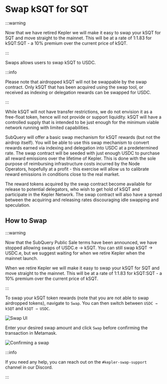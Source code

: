 # Swap kSQT for SQT

:::warning

Now that we have retired Kepler we will make it easy to swap your kSQT for SQT and move straight to the mainnet. This will be at a rate of 1:1.83 for kSQT:SQT - a 10% premium over the current price of kSQT.

:::

Swaps allows users to swap kSQT to USDC.

:::info

Please note that airdropped kSQT will not be swappable by the swap contract. Only kSQT that has been acquired using the swap tool, or received as indexing or delegation rewards can be swapped for USDC.

:::

While kSQT will not have transfer restrictions, we do not envision it as a free-float token, hence will not provide or support liquidity. kSQT will have a controlled supply that is intended to be just enough for the minimum viable network running with limited capabilities.

SubQuery will offer a basic swap mechanism for kSQT rewards (but not the airdrop itself). You will be able to use this swap mechanism to convert rewards earned via indexing and delegation into USDC at a predetermined rate. The swap contract will be seeded with just enough USDC to purchase all reward emissions over the lifetime of Kepler. This is done with the sole purpose of reimbursing infrastructure costs incurred by the Node Operators, hopefully at a profit - this exercise will allow us to calibrate reward emissions in conditions close to the real market.

The reward tokens acquired by the swap contract become available for release to potential delegators, who wish to get hold of kSQT and participate in the Kepler Network. The swap contract will also have a spread between the acquiring and releasing rates discouraging idle swapping and speculation.

## How to Swap

:::warning

Now that the SubQuery Public Sale terms have been announced, we have stopped allowing swaps of USDC.e -> kSQT. You can still swap kSQT -> USDC.e, but we suggest waiting for when we retire Kepler when the mainnet launch.

When we retire Kepler we will make it easy to swap your kSQT for SQT and move straight to the mainnet. This will be at a rate of 1:1.83 for kSQT:SQT - a 10% premium over the current price of kSQT.

:::

To swap your kSQT token rewards (note that you are not able to swap airdropped tokens), navigate to `Swap`. You can then switch between `USDC → kSQT` and `kSQT → USDC`.

![Swap UI](/assets/img/network/swap.png)

Enter your desired swap amount and click `Swap` before confirming the transaction in Metamask.

![Confirming a swap](/assets/img/network/swap_confirm.png)

:::info

If you need any help, you can reach out on the `#kepler-swap-support` channel in our Discord.

:::
